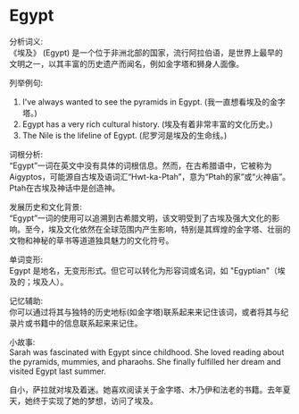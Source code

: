 # Egypt

分析词义:  
《埃及》 (Egypt) 是一个位于非洲北部的国家，流行阿拉伯语，是世界上最早的文明之一，以其丰富的历史遗产而闻名，例如金字塔和狮身人面像。

  

列举例句:

  

1.  I've always wanted to see the pyramids in Egypt. (我一直想看埃及的金字塔。)
2.  Egypt has a very rich cultural history. (埃及有着非常丰富的文化历史。)
3.  The Nile is the lifeline of Egypt. (尼罗河是埃及的生命线。)

  

词根分析:  
“Egypt”一词在英文中没有具体的词根信息。然而，在古希腊语中，它被称为 Aigyptos，可能源自古埃及语词汇“Hwt-ka-Ptah”，意为“Ptah的家”或“火神庙”。Ptah在古埃及神话中是创造神。

  

发展历史和文化背景:  
“Egypt”一词的使用可以追溯到古希腊文明，该文明受到了古埃及强大文化的影响。至今，埃及文化依然在全球范围内产生影响，特别是其辉煌的金字塔、壮丽的文物和神秘的草书等道道独具魅力的文化符号。

  

单词变形:  
Egypt 是地名，无变形形式。但它可以转化为形容词或名词，如 "Egyptian"（埃及的；埃及人）。

  

记忆辅助:  
你可以通过将其与独特的历史地标(如金字塔)联系起来来记住该词，或者将其与纪录片或书籍中的信息联系起来来记住。

  

小故事:  
Sarah was fascinated with Egypt since childhood. She loved reading about the pyramids, mummies, and pharaohs. She finally fulfilled her dream and visited Egypt last summer.

  

自小，萨拉就对埃及着迷。她喜欢阅读关于金字塔、木乃伊和法老的书籍。去年夏天，她终于实现了她的梦想，访问了埃及。
